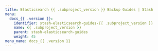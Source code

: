```yaml
---
title: Elasticsearch {{ .subproject_version }} Backup Guides | Stash
menu:
  docs_{{ .version }}:
    identifier: stash-elasticsearch-guides-{{ .subproject_version }}
    name: {{ .subproject_version }}
    parent: stash-elasticsearch-guides
    weight: 45
menu_name: docs_{{ .version }}
---
```

